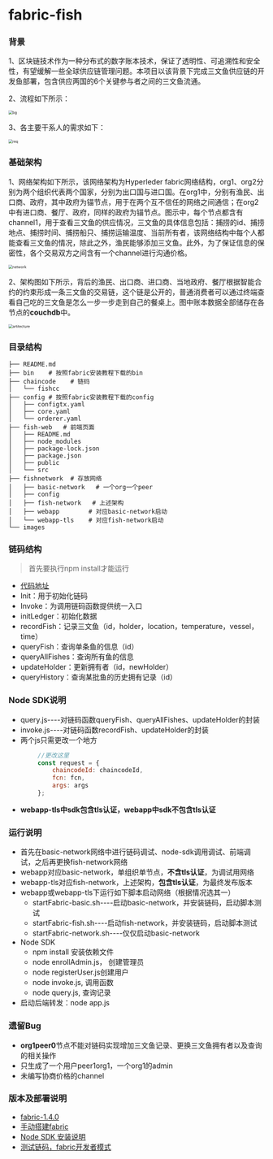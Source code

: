 # fabric-fish

### 背景

1、区块链技术作为一种分布式的数字账本技术，保证了透明性、可追溯性和安全性，有望缓解一些全球供应链管理问题。本项目以该背景下完成三文鱼供应链的开发鱼部署，包含供应两国的6个关键参与者之间的三文鱼流通。

2、流程如下所示：

<img src="/Users/zhangfuli/Desktop/root/fabric-fish/images/bg.png" alt="bg" style="zoom:50%;" />

3、各主要干系人的需求如下：

<img src="/Users/zhangfuli/Desktop/root/fabric-fish/images/req.png" alt="req" style="zoom:50%;" />

### 基础架构

1、网络架构如下所示，该网络架构为Hyperleder fabric网络结构，org1、org2分别为两个组织代表两个国家，分别为出口国与进口国。在org1中，分别有渔民、出口商、政府，其中政府为锚节点，用于在两个互不信任的网络之间通信；在org2中有进口商、餐厅、政府，同样的政府为锚节点。图示中，每个节点都含有channel1，用于查看三文鱼的供应情况，三文鱼的具体信息包括：捕捞的id、捕捞地点、捕捞时间、捕捞船只、捕捞运输温度、当前所有者，该网络结构中每个人都能查看三文鱼的情况，除此之外，渔民能够添加三文鱼。此外，为了保证信息的保密性，各个交易双方之间含有一个channel进行沟通价格。

<img src="/Users/zhangfuli/Desktop/root/fabric-fish/images/network.png" alt="network" style="zoom:50%;" />



2、架构图如下所示，背后的渔民、出口商、进口商、当地政府、餐厅根据智能合约的约束形成一条三文鱼的交易链，这个链是公开的，普通消费者可以通过终端查看自己吃的三文鱼是怎么一步一步走到自己的餐桌上。图中账本数据全部储存在各节点的**couchdb**中。

<img src="/Users/zhangfuli/Desktop/root/fabric-fish/images/artitecture.png" alt="artitecture" style="zoom:50%;" />



### 目录结构

```shell
├── README.md
├── bin    # 按照fabric安装教程下载的bin
├── chaincode    # 链码 
│   └── fishcc
├── config # 按照fabric安装教程下载的config
│   ├── configtx.yaml
│   ├── core.yaml
│   └── orderer.yaml
├── fish-web   # 前端页面
│   ├── README.md
│   ├── node_modules
│   ├── package-lock.json
│   ├── package.json
│   ├── public
│   └── src
├── fishnetwork  # 存放网络
│   ├── basic-network   # 一个org一个peer
│   ├── config
│   ├── fish-network   # 上述架构
│   ├── webapp        # 对应basic-network启动
│   └── webapp-tls    # 对应fish-network启动
└── images

```

### 链码结构

> 首先要执行npm install才能运行

- [代码地址](https://github.com/zhangfuli/fabric-fish/blob/master/chaincode/fishcc/index.js)
- Init：用于初始化链码
- Invoke：为调用链码函数提供统一入口
- initLedger：初始化数据
- recordFish：记录三文鱼（id，holder，location，temperature，vessel，time）
- queryFish：查询单条鱼的信息（id）
- queryAllFishes：查询所有鱼的信息
- updateHolder：更新拥有者（id，newHolder）
- queryHistory：查询某批鱼的历史拥有记录（id）

### Node SDK说明

- query.js----对链码函数queryFish、queryAllFishes、updateHolder的封装
- invoke.js----对链码函数recordFish、updateHolder的封装
- 两个js只需更改一个地方

```javascript
        //更改这里
        const request = {
            chaincodeId: chaincodeId,
            fcn: fcn,
            args: args
        };
```

- **webapp-tls中sdk包含tls认证，webapp中sdk不包含tls认证**

### 运行说明

- 首先在basic-network网络中进行链码调试、node-sdk调用调试、前端调试，之后再更换fish-network网络
- webapp对应basic-network，单组织单节点，**不含tls认证**，为调试用网络
- webapp-tls对应fish-network，上述架构，**包含tls认证**，为最终发布版本
- webapp或webapp-tls下运行如下脚本启动网络（根据情况选其一）
  - startFabric-basic.sh----启动basic-network，并安装链码，启动脚本测试
  - startFabric-fish.sh----启动fish-network，并安装链码，启动脚本测试
  - startFabric-network.sh----仅仅启动basic-network
- Node SDK
  - npm install 安装依赖文件
  - node enrollAdmin.js， 创建管理员
  - node registerUser.js创建用户
  - node invoke.js, 调用函数
  - node query.js, 查询记录
- 启动后端转发：node app.js

### 遗留Bug

- **org1peer0**节点不能对链码实现增加三文鱼记录、更换三文鱼拥有者以及查询的相关操作
- 只生成了一个用户peer1org1，一个org1的admin
- 未编写协商价格的channel

### 版本及部署说明

- [fabric-1.4.0](https://hyperledger-fabric.readthedocs.io/en/release-1.4/whatis.html)
- [手动搭建fabric]([https://zhangfuli.github.io/2020/03/29/%E6%89%8B%E5%8A%A8%E6%90%AD%E5%BB%BAhypeledger-fabric/](https://zhangfuli.github.io/2020/03/29/手动搭建hypeledger-fabric/))
- [Node SDK 安装说明](https://zhangfuli.github.io/2020/04/07/fabric-node-sdk-1-4-0/)
- [测试链码，fabric开发者模式]([https://zhangfuli.github.io/2020/04/02/fabric%E5%BC%80%E5%8F%91%E8%80%85%E6%A8%A1%E5%BC%8F/](https://zhangfuli.github.io/2020/04/02/fabric开发者模式/))